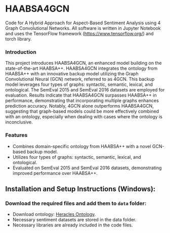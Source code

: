 # HAABSA4GCN

Code for A Hybrid Approach for Aspect-Based Sentiment Analysis using 4 Graph Convolutional Networks. All software is written in Jupyter Notebook and uses the TensorFlow framework (https://www.tensorflow.org/) and torch library.

### Introduction

This project introduces HAABSA4GCN, an enhanced model building on the state-of-the-art HAABSA++. HAABSA4GCN integrates the ontology from HAABSA++ with an innovative backup model utilizing the Graph Convolutional Neural (GCN) network, referred to as 4GCN. This backup model leverages four types of graphs: syntactic, semantic, lexical, and ontological. The SemEval 2015 and SemEval 2016 datasets are employed for evaluation. Results indicate that HAABSA4GCN surpasses HAABSA++ in performance, demonstrating that incorporating multiple graphs enhances prediction accuracy. Notably, 4GCN alone outperforms HAABSA4GCN, suggesting that graph-based models could be more effectively combined with an ontology, especially when dealing with cases where the ontology is inconclusive.

### Features

- Combines domain-specific ontology from HAABSA++ with a novel GCN-based backup model.
- Utilizes four types of graphs: syntactic, semantic, lexical, and ontological.
- Evaluated on SemEval 2015 and SemEval 2016 datasets, demonstrating improved performance over HAABSA++.

## Installation and Setup Instructions (Windows):

### Download the required files and add them to `data` folder:

- Download ontology: [Heracles Ontology](https://github.com/KSchouten/Heracles/tree/master/src/main/resources/externalData).
- Necessary sentiment datasets are stored in the data folder.
- Necessary libraries are already included in the code files.

